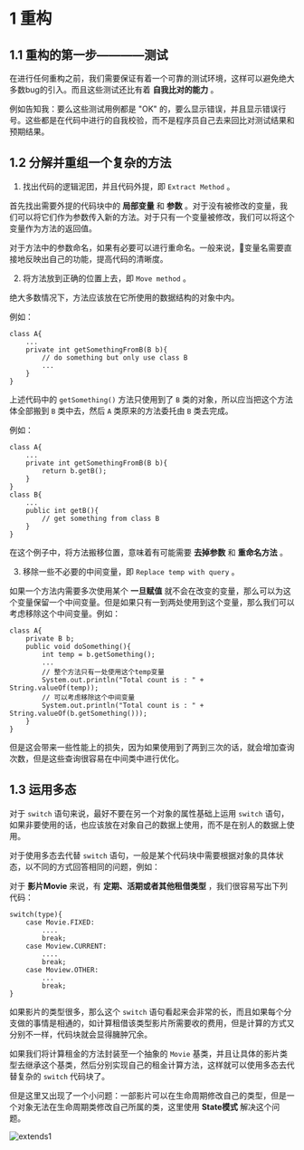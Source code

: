 # 1 重构

## 1.1 重构的第一步————测试

在进行任何重构之前，我们需要保证有着一个可靠的测试环境，这样可以避免绝大多数bug的引入。而且这些测试还比有着 **自我比对的能力** 。

例如告知我：要么这些测试用例都是 "OK" 的，要么显示错误，并且显示错误行号。这些都是在代码中进行的自我校验，而不是程序员自己去来回比对测试结果和预期结果。

## 1.2 分解并重组一个复杂的方法

1. 找出代码的逻辑泥团，并且代码外提，即 `Extract Method` 。

首先找出需要外提的代码块中的 **局部变量** 和 **参数** 。对于没有被修改的变量，我们可以将它们作为参数传入新的方法。对于只有一个变量被修改，我们可以将这个变量作为方法的返回值。

对于方法中的参数命名，如果有必要可以进行重命名。一般来说，变量名需要直接地反映出自己的功能，提高代码的清晰度。

2. 将方法放到正确的位置上去，即 `Move method` 。

绝大多数情况下，方法应该放在它所使用的数据结构的对象中内。

例如：
```
class A{
    ...
    private int getSomethingFromB(B b){
        // do something but only use class B
        ...
    }
}
```
上述代码中的 `getSomething()` 方法只使用到了 `B` 类的对象，所以应当把这个方法体全部搬到 `B` 类中去，然后 `A` 类原来的方法委托由 `B` 类去完成。

例如：
```
class A{
    ...
    private int getSomethingFromB(B b){
        return b.getB();
    }
}
class B{
    ...
    public int getB(){
        // get something from class B
    }
}
```
在这个例子中，将方法搬移位置，意味着有可能需要 **去掉参数** 和 **重命名方法** 。

3. 移除一些不必要的中间变量，即 `Replace temp with query` 。

如果一个方法内需要多次使用某个 **一旦赋值** 就不会在改变的变量，那么可以为这个变量保留一个中间变量。但是如果只有一到两处使用到这个变量，那么我们可以考虑移除这个中间变量。例如：

```
class A{
    private B b;
    public void doSomething(){
        int temp = b.getSomething();
        ...
        // 整个方法只有一处使用这个temp变量
        System.out.println("Total count is : " + String.valueOf(temp));
        // 可以考虑移除这个中间变量
        System.out.println("Total count is : " + String.valueOf(b.getSomething()));
    }
}
```
但是这会带来一些性能上的损失，因为如果使用到了两到三次的话，就会增加查询次数，但是这些查询很容易在中间类中进行优化。

## 1.3 运用多态

对于 `switch` 语句来说，最好不要在另一个对象的属性基础上运用 `switch` 语句，如果非要使用的话，也应该放在对象自己的数据上使用，而不是在别人的数据上使用。

对于使用多态去代替 `switch` 语句，一般是某个代码块中需要根据对象的具体状态，以不同的方式回答相同的问题，例如：

对于 **影片Movie** 来说，有 **定期、活期或者其他租借类型** ，我们很容易写出下列代码：
```
switch(type){
    case Movie.FIXED:
        ....
        break;
    case Moview.CURRENT:
        ....
        break;
    case Moview.OTHER:
        ...
        break;
}
```
如果影片的类型很多，那么这个 `switch` 语句看起来会非常的长，而且如果每个分支做的事情是相通的，如计算租借该类型影片所需要收的费用，但是计算的方式又分别不一样，代码块就会显得臃肿冗余。

如果我们将计算租金的方法封装至一个抽象的 `Movie` 基类，并且让具体的影片类型去继承这个基类，然后分别实现自己的租金计算方法，这样就可以使用多态去代替复杂的 `switch` 代码块了。

但是这里又出现了一个小问题：一部影片可以在生命周期修改自己的类型，但是一个对象无法在生命周期类修改自己所属的类，这里使用 **State模式** 解决这个问题。

![extends1](notes/2_Refactoring/images/extends1.png)